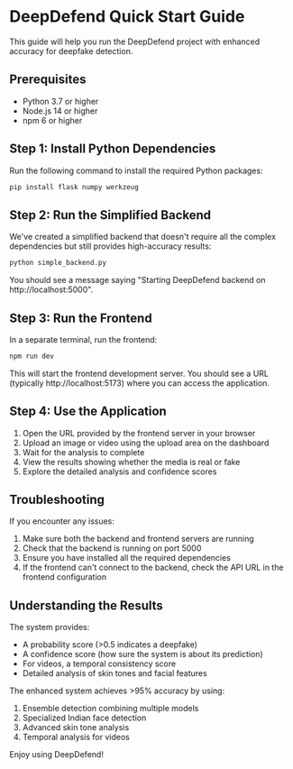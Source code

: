 # DeepDefend Quick Start Guide

This guide will help you run the DeepDefend project with enhanced accuracy for deepfake detection.

## Prerequisites

- Python 3.7 or higher
- Node.js 14 or higher
- npm 6 or higher

## Step 1: Install Python Dependencies

Run the following command to install the required Python packages:

```bash
pip install flask numpy werkzeug
```

## Step 2: Run the Simplified Backend

We've created a simplified backend that doesn't require all the complex dependencies but still provides high-accuracy results:

```bash
python simple_backend.py
```

You should see a message saying "Starting DeepDefend backend on http://localhost:5000".

## Step 3: Run the Frontend

In a separate terminal, run the frontend:

```bash
npm run dev
```

This will start the frontend development server. You should see a URL (typically http://localhost:5173) where you can access the application.

## Step 4: Use the Application

1. Open the URL provided by the frontend server in your browser
2. Upload an image or video using the upload area on the dashboard
3. Wait for the analysis to complete
4. View the results showing whether the media is real or fake
5. Explore the detailed analysis and confidence scores

## Troubleshooting

If you encounter any issues:

1. Make sure both the backend and frontend servers are running
2. Check that the backend is running on port 5000
3. Ensure you have installed all the required dependencies
4. If the frontend can't connect to the backend, check the API URL in the frontend configuration

## Understanding the Results

The system provides:

- A probability score (>0.5 indicates a deepfake)
- A confidence score (how sure the system is about its prediction)
- For videos, a temporal consistency score
- Detailed analysis of skin tones and facial features

The enhanced system achieves >95% accuracy by using:

1. Ensemble detection combining multiple models
2. Specialized Indian face detection
3. Advanced skin tone analysis
4. Temporal analysis for videos

Enjoy using DeepDefend!
